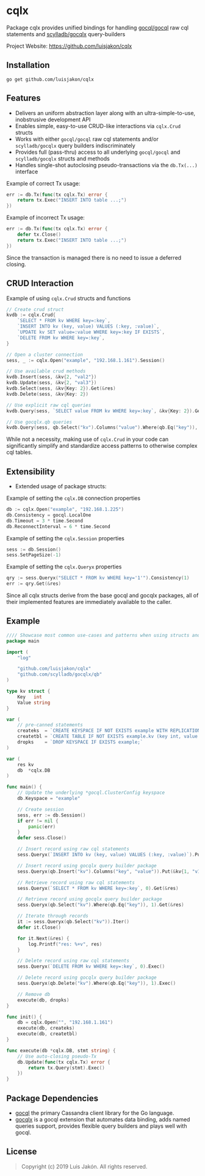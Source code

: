 cqlx
=====
Package cqlx provides unified bindings for handling [gocql/gocql](https://github.com/gocql/gocql) raw cql statements and [scylladb/gocqlx](https://github.com/scylladb/gocqlx/tree/master/qb) query-builders

Project Website: https://github.com/luisjakon/cqlx<br>

Installation
------------

    go get github.com/luisjakon/cqlx


Features
--------

* Delivers an uniform abstraction layer along with an ultra-simple-to-use, inobstrusive development API 
* Enables simple, easy-to-use CRUD-like interactions via ```cqlx.Crud``` structs
* Works with either ```gocql/gocql``` raw cql statements and/or ```scylladb/gocqlx``` query builders indiscriminately
* Provides full (pass-thru) access to all underlying ```gocql/gocql``` and ```scylladb/gocqlx``` structs and methods
* Handles single-shot autoclosing pseudo-transactions via the ```db.Tx(...)``` interface


Example of correct Tx usage:
```go
err := db.Tx(func(tx cqlx.Tx) error {
    return tx.Exec("INSERT INTO table ...;")
})
```
Example of incorrect Tx usage:
```go
err := db.Tx(func(tx cqlx.Tx) error {
    defer tx.Close()
    return tx.Exec("INSERT INTO table ...;")
})
```
Since the transaction is managed there is no need to issue a deferred closing.


 CRUD Interaction
-------

Example of using ```cqlx.Crud``` structs and functions
```go
// Create crud struct
kvdb := cqlx.Crud{
	`SELECT * FROM kv WHERE key=:key`,
	`INSERT INTO kv (key, value) VALUES (:key, :value)`,
	`UPDATE kv SET value=:value WHERE key=:key IF EXISTS`,
	`DELETE FROM kv WHERE key=:key`,
}

// Open a cluster connection
sess, _ := cqlx.Open("example", "192.168.1.161").Session()

// Use available crud methods
kvdb.Insert(sess, &kv{2, "val2"})
kvdb.Update(sess, &kv{2, "val3"})
kvdb.Select(sess, &kv{Key: 2}).Get(&res)
kvdb.Delete(sess, &kv{Key: 2})

// Use explicit raw cql queries
kvdb.Query(sess, `SELECT value FROM kv WHERE key=:key`, &kv{Key: 2}).Get(&res)

// Use gocqlx.qb queries
kvdb.Query(sess, qb.Select("kv").Columns("value").Where(qb.Eq("key")), &kv{Key: 2}).Get(&res)
```
While not a necessity, making use of ```cqlx.Crud``` in your code can significantly simplify and standardize access patterns to otherwise complex cql tables.


Extensibility
--------

* Extended usage of package structs:

Example of setting the ```cqlx.DB``` connection properties
```go
db := cqlx.Open("example", "192.168.1.225")
db.Consistency = gocql.LocalOne
db.Timeout = 3 * time.Second
db.ReconnectInterval = 6 * time.Second
```

Example of setting the ```cqlx.Session``` properties
```go
sess := db.Session()
sess.SetPageSize(-1)
```

Example of setting the ```cqlx.Queryx``` properties
```go
qry := sess.Queryx("SELECT * FROM kv WHERE key='1'").Consistency(1)
err := qry.Get(&res)
```
Since all cqlx structs derive from the base gocql and gocqlx packages, all of their implemented features are immediately available to the caller.


Example
-------

```go
//// Showcase most common use-cases and patterns when using structs and methods from this package
package main

import (
	"log"

	"github.com/luisjakon/cqlx"
	"github.com/scylladb/gocqlx/qb"
)

type kv struct {
	Key   int
	Value string
}

var (
	// pre-canned statements
	createks  = `CREATE KEYSPACE IF NOT EXISTS example WITH REPLICATION = {'class' : 'SimpleStrategy', 'replication_factor' : 1 };`
	createtbl = `CREATE TABLE IF NOT EXISTS example.kv (key int, value text, PRIMARY KEY (key));`
	dropks    = `DROP KEYSPACE IF EXISTS example;`
)

var (
	res kv
	db  *cqlx.DB
)

func main() {
	// Update the underlying *gocql.ClusterConfig keyspace
	db.Keyspace = "example"

	// Create session
	sess, err := db.Session()
	if err != nil {
		panic(err)
	}
	defer sess.Close()

	// Insert record using raw cql statements
	sess.Queryx(`INSERT INTO kv (key, value) VALUES (:key, :value)`).Put(&kv{0, "v0"})

	// Insert record using gocqlx query builder package
	sess.Queryx(qb.Insert("kv").Columns("key", "value")).Put(&kv{1, "v1"})

	// Retrieve record using raw cql statements
	sess.Queryx(`SELECT * FROM kv WHERE key=:key`, 0).Get(&res)

	// Retrieve record using gocqlx query builder package
	sess.Queryx(qb.Select("kv").Where(qb.Eq("key")), 1).Get(&res)

	// Iterate through records
	it := sess.Queryx(qb.Select("kv")).Iter()
	defer it.Close()

	for it.Next(&res) {
		log.Printf("res: %+v", res)
	}

	// Delete record using raw cql statements
	sess.Queryx(`DELETE FROM kv WHERE key=:key`, 0).Exec()

	// Delete record using gocqlx query builder package
	sess.Queryx(qb.Delete("kv").Where(qb.Eq("key")), 1).Exec()

	// Remove db
	execute(db, dropks)
}

func init() {
	db = cqlx.Open("", "192.168.1.161")
	execute(db, createks)
	execute(db, createtbl)
}

func execute(db *cqlx.DB, stmt string) {
	// Use auto-closing pseudo-Tx
	db.Update(func(tx cqlx.Tx) error {
		return tx.Query(stmt).Exec()
	})
}
```


Package Dependencies
---------

* [gocql](https://github.com/gocql/gocql) the primary Cassandra client library for the Go language.
* [gocqlx](https://github.com/scylladb/gocqlx) is a gocql extension that automates data binding, adds named queries support, provides flexible query builders and plays well with gocql.


License
-------

> Copyright (c) 2019 Luis Jakón. All rights reserved.